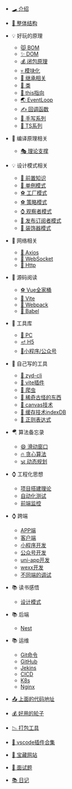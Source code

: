 - [🛹 介绍](/README.md)
- [🛑 整体结构](/blog/docsify.md)

- 💡  好玩的原理
  - [😾 BOM](/blog/eng/bom.md)
  - [✨ DOM](/blog/eng/dom.md)
  - [💰 闭包原理](/blog/eng/bibao.md)
  - [💀 模块化](/blog/eng/mokuai.md)
  - [🌱 继承相关](/blog/eng/jicheng.md)
  - [🍃 类](/blog/eng/class.md)
  - [🥳 this指向](/blog/eng/this.md)
  - [🌏 EventLoop](/blog/eng/eventLoop.md)
  - [✍️ 回调函数](/blog/eng/callback.md)
  - [🎃 手写系列](/blog/eng/shouxie.md)
  - [🔀 TS系列](/blog/eng/ts.md)

- 🎂   编译原理相关
  - [🎭 理论支撑](/blog/bianyi/lilun.md)

- 💡  设计模式相关
  - [🚀 前置知识](/blog/sheji/pre.md)
  - [🐻 单例模式](/blog/sheji/single.md)
  - [⚽ 工厂模式](/blog/sheji/factory.md)
  - [⚽ 策略模式](/blog/sheji/celue.md)
  - [⌚ 观察者模式](/blog/sheji/watch.md)
  - [🛑 发布订阅者模式](/blog/sheji/fubu.md)
  - [🛶 装饰器模式](/blog/sheji/zs.md)

- 🍰   网络相关
  - [🚀 Axios](/blog/wangluo/axios.md)
  - [🐻 WebSocket](/blog/wangluo/websocket.md)
  - [🎁  Http](/blog/wangluo/http.md)

- 🎌 源码阅读
  - [⚽ Vue全家桶](/blog/yuanma/vue3.md)
  - [🐻 Vite](/blog/yuanma/vite.md)
  - [👋  Webpack](/blog/yuanma/webpack.md)
  - [🚀 Babel](/blog/yuanma/babel.md)

- 🌋 工具库
  - [👨 PC](/blog/utils/pc.md)
  - [🪔 H5](/blog/utils/h5.md)
  - [🍂小程序/公众号](/blog/utils/wx.md)

- 🛶 自己写的工具
  - [🌱 zyd-cli](/blog/utils/cli.md)
  - [🐰 vite插件](/blog/utils/vitePlugin.md)
  - [👋 爬虫](/blog/utils/pachong.md)
  - [👋 稀奇古怪的东西](/blog/utils/play.md)
  - [👋 canvas技术](/blog/utils/canvas.md)
  - [👋 缓存技术indexDB](/blog/utils/indexDB.md)
  - [👋 正则表达式](/blog/utils/zhengze.md)

- 🪂 算法备忘录
  - [😄 滑动窗口](/blog/suanfa/huadong.md)
  - [🔥 贪心算法](/blog/suanfa/tanxin.md)
  - [🕉️ 动态规划](/blog/suanfa/dongtai.md)

- ⌚ 工程化思想
  - [项目搭建理论](/blog/gongcheng/init.md)
  - [自动化测试](/blog/gongcheng/autoTest.md)
  - [前端监控](/blog/gongcheng/maidian.md)

- ⌚ 跨端
  - [APP端](/blog/kuaduan/app.md)
  - [客户端](/blog/kuaduan/zhuomian.md)
  - [小程序开发](/blog/kuaduan/xiaochengxu.md)
  - [公众号开发](/blog/kuaduan/gongzhonghao.md)
  - [uni-app开发](/blog/kuaduan/uniapp.md)
  - [wexx开发](/blog/kuaduan/weex.md)
  - [不同端的调试](/blog/kuaduan/tiaoshi.md)
- 📚 读书感悟
  - [设计模式](/blog/book/sjms.md)

- 📚 后端
  - [Nest](/blog/houduan/nest.md)

- 📚 运维
  - [Git命令](/blog/yunwei/git.md)
  - [GitHub](/blog/yunwei/github.md)
  - [Jekins](/blog/yunwei/jekens.md)
  - [CICD](/blog/yunwei/cicd.md)
  - [K8s](/blog/yunwei/k8s.md)
  - [Nginx](/blog/yunwei/nginx.md)

- [📤 上面的代码地址](/blog/common/code.md)

- [💰 好用的轮子](/blog/common/lunzi.md)

- [📉 打包工具](/blog/common/build.md)

- [📅 vscode插件合集](/blog/common/vscode.md)

- [🐯 宝藏网站](/blog/common/wangzhan.md)

- [🐯 面试题](/blog/common/mianshi.md)



- [📚 日记](/blog/riji/riji.md)

